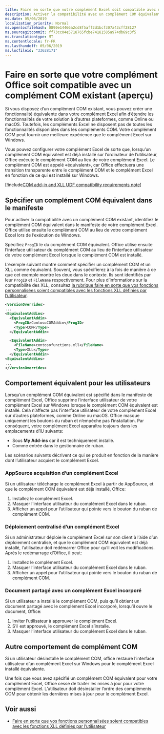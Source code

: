 ```yaml
---
title: Faire en sorte que votre complément Excel soit compatible avec un complément COM existant
description: Activer la compatibilité avec un complément COM équivalent doté de la même fonctionnalité que votre complément Excel
ms.date: 05/06/2019
localization_priority: Normal
ms.openlocfilehash: 0890e14466a2cd8f5aff2d1bcf307a43cff28127
ms.sourcegitcommit: ff73cc04e5718765fcbe74181505a974db69c3f5
ms.translationtype: MT
ms.contentlocale: fr-FR
ms.lasthandoff: 05/06/2019
ms.locfileid: "33628171"
---
```

# <a name="make-your-office-add-in-compatible-with-an-existing-com-add-in-preview"></a>Faire en sorte que votre complément Office soit compatible avec un complément COM existant (aperçu)

Si vous disposez d’un complément COM existant, vous pouvez créer une fonctionnalité équivalente dans votre complément Excel afin d’étendre les fonctionnalités de votre solution à d’autres plateformes, comme Online ou macOS. Toutefois, les compléments Excel ne disposent pas de toutes les fonctionnalités disponibles dans les compléments COM. Votre complément COM peut fournir une meilleure expérience que le complément Excel sur Windows.

Vous pouvez configurer votre complément Excel de sorte que, lorsqu’un complément COM équivalent est déjà installé sur l’ordinateur de l’utilisateur, Office exécute le complément COM au lieu de votre complément Excel. Le complément COM est appelé «équivalent», car Office effectuera une transition transparente entre le complément COM et le complément Excel en fonction de ce qui est installé sur Windows.

[!include[COM add-in and XLL UDF compatibility requirements note](../includes/xll-compatibility-note.md)]

## <a name="specify-an-equivalent-com-add-in-in-the-manifest"></a>Spécifier un complément COM équivalent dans le manifeste

Pour activer la compatibilité avec un complément COM existant, identifiez le complément COM équivalent dans le manifeste de votre complément Excel. Office utilise ensuite le complément COM au lieu de votre complément Excel lors de l’exécution de Windows.

Spécifiez `ProgID` le du complément COM équivalent. Office utilise ensuite l’interface utilisateur du complément COM au lieu de l’interface utilisateur de votre complément Excel lorsque le complément COM est installé.

L’exemple suivant montre comment spécifier un complément COM et un XLL comme équivalent. Souvent, vous spécifierez à la fois de manière à ce que cet exemple montre les deux dans le contexte. Ils sont identifiés par leur `ProgID` et `FileName` respectivement. Pour plus d’informations sur la compatibilité des XLL, consultez [la rubrique faire en sorte que vos fonctions personnalisées soient compatibles avec les fonctions XLL définies par l’utilisateur](../excel/make-custom-functions-compatible-with-xll-udf.md).

```xml
<VersionOverrides>
...
<EquivalentAddins>
  <EquivalentAddin>
    <ProgID>ContosoCOMAddin</ProgID>
    <Type>COM</Type>
  </EquivalentAddin>

  <EquivalentAddin>
    <FileName>contosofunctions.xll</FileName>
    <Type>XLL</Type>
  </EquivalentAddin>
<EquivalentAddins>
...
</VersionOverrides>
```

## <a name="equivalent-behavior-for-users"></a>Comportement équivalent pour les utilisateurs

Lorsqu’un complément COM équivalent est spécifié dans le manifeste de complément Excel, Office supprime l’interface utilisateur de votre complément Excel sur Windows lorsque le complément COM équivalent est installé. Cela n’affecte pas l’interface utilisateur de votre complément Excel sur d’autres plateformes, comme Online ou macOS. Office masque uniquement les boutons du ruban et n’empêche pas l’installation. Par conséquent, votre complément Excel apparaîtra toujours dans les emplacements d’IU suivants:

- Sous **My Add-ins** car il est techniquement installé.
- Comme entrée dans le gestionnaire de ruban.

Les scénarios suivants décrivent ce qui se produit en fonction de la manière dont l’utilisateur acquiert le complément Excel.

### <a name="appsource-acquisition-of-an-excel-add-in"></a>AppSource acquisition d’un complément Excel

Si un utilisateur télécharge le complément Excel à partir de AppSource, et que le complément COM équivalent est déjà installé, Office:

1. Installez le complément Excel.
2. Masquer l’interface utilisateur du complément Excel dans le ruban.
3. Afficher un appel pour l’utilisateur qui pointe vers le bouton du ruban de complément COM.

### <a name="centralized-deployment-of-excel-add-in"></a>Déploiement centralisé d’un complément Excel

Si un administrateur déploie le complément Excel sur son client à l’aide d’un déploiement centralisé, et que le complément COM équivalent est déjà installé, l’utilisateur doit redémarrer Office pour qu’il voit les modifications. Après le redémarrage d’Office, il peut:

1. Installez le complément Excel.
2. Masquer l’interface utilisateur du complément Excel dans le ruban.
3. Afficher un appel pour l’utilisateur qui pointe vers le bouton du ruban de complément COM.

### <a name="document-shared-with-embedded-excel-add-in"></a>Document partagé avec un complément Excel incorporé

Si un utilisateur a installé le complément COM, puis qu’il obtient un document partagé avec le complément Excel incorporé, lorsqu’il ouvre le document, Office:

1. Inviter l’utilisateur à approuver le complément Excel.
2. S’il est approuvé, le complément Excel s’installe.
3. Masquer l’interface utilisateur du complément Excel dans le ruban.

## <a name="other-com-add-in-behavior"></a>Autre comportement de complément COM

Si un utilisateur désinstalle le complément COM, office restaure l’interface utilisateur d’un complément Excel sur Windows pour le complément Excel installé équivalente.

Une fois que vous avez spécifié un complément COM équivalent pour votre complément Excel, Office cesse de traiter les mises à jour pour votre complément Excel. L’utilisateur doit désinstaller l’ordre des compléments COM pour obtenir les dernières mises à jour pour le complément Excel.

## <a name="see-also"></a>Voir aussi

- [Faire en sorte que vos fonctions personnalisées soient compatibles avec les fonctions XLL définies par l’utilisateur](../excel/make-custom-functions-compatible-with-xll-udf.md)
